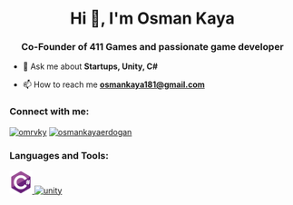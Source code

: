<h1 align="center">Hi 👋, I'm Osman Kaya</h1>
<h3 align="center">Co-Founder of 411 Games and passionate game developer</h3>

- 💬 Ask me about **Startups, Unity, C#**

- 📫 How to reach me **osmankaya181@gmail.com**

<h3 align="left">Connect with me:</h3>
<p align="left">
<a href="https://twitter.com/omrvky" target="blank"><img align="center" src="https://raw.githubusercontent.com/rahuldkjain/github-profile-readme-generator/master/src/images/icons/Social/twitter.svg" alt="omrvky" height="30" width="40" /></a>
<a href="https://linkedin.com/in/osmankayaerdogan" target="blank"><img align="center" src="https://raw.githubusercontent.com/rahuldkjain/github-profile-readme-generator/master/src/images/icons/Social/linked-in-alt.svg" alt="osmankayaerdogan" height="30" width="40" /></a>
</p>

<h3 align="left">Languages and Tools:</h3>
<p align="left"> <a href="https://www.w3schools.com/cs/" target="_blank" rel="noreferrer"> <img src="https://raw.githubusercontent.com/devicons/devicon/master/icons/csharp/csharp-original.svg" alt="csharp" width="40" height="40"/> </a> <a href="https://unity.com/" target="_blank" rel="noreferrer"> <img src="https://www.vectorlogo.zone/logos/unity3d/unity3d-icon.svg" alt="unity" width="40" height="40"/> </a> </p>
